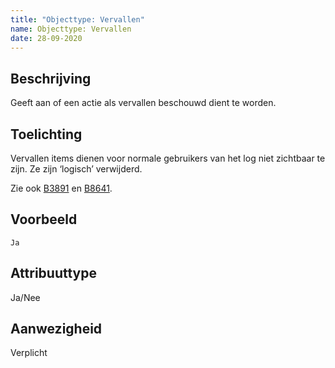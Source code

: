 ```yaml
---
title: "Objecttype: Vervallen"
name: Objecttype: Vervallen
date: 28-09-2020
---
```


## Beschrijving
Geeft aan of een actie als vervallen beschouwd dient te worden.

## Toelichting
Vervallen items dienen voor normale gebruikers van het log niet zichtbaar te zijn. Ze zijn ‘logisch’ verwijderd.

Zie ook [B3891](../../../achtergronddocumentatie/ontwerp/artefacten/3891.md) en [B8641](../../../achtergronddocumentatie/ontwerp/artefacten/8641.md).

## Voorbeeld
`Ja`

## Attribuuttype
Ja/Nee

## Aanwezigheid
Verplicht
